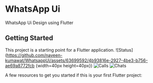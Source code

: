 # WhatsApp Ui

WhatsApp Ui Design using Flutter

## Getting Started

This project is a starting point for a Flutter application.
![Status](https://github.com/naveen-kumawat/WhatsappUi/assets/63699592/4b93816e-2927-4be3-b756-ae69a8772fcb {width=40px height=40px})
![Calls](https://github.com/naveen-kumawat/WhatsappUi/assets/63699592/bbefbbe6-7c0e-40e7-a450-fd8b03cbd221)
![Chats](https://github.com/naveen-kumawat/WhatsappUi/assets/63699592/185e75d2-67fc-4006-a4fa-609b6fc8c717)


A few resources to get you started if this is your first Flutter project:


